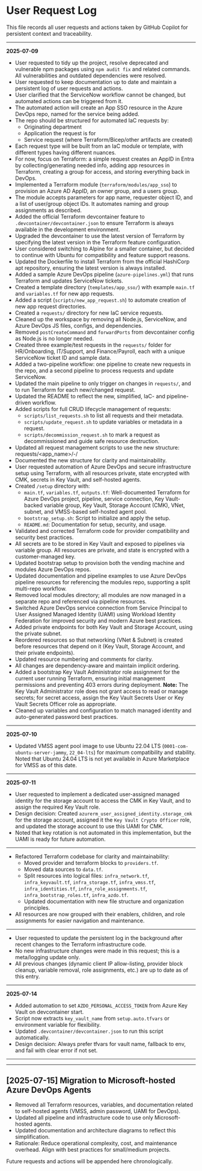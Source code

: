 
# User Request Log

This file records all user requests and actions taken by GitHub Copilot for persistent context and traceability.

---

**2025-07-09**
- User requested to tidy up the project, resolve deprecated and vulnerable npm packages using `npm audit fix` and related commands. All vulnerabilities and outdated dependencies were resolved.
- User requested to keep documentation up to date and maintain a persistent log of user requests and actions.
- User clarified that the ServiceNow workflow cannot be changed, but automated actions can be triggered from it.
- The automated action will create an App SSO resource in the Azure DevOps repo, named for the service being added.
- The repo should be structured for automated IaC requests by:
  - Originating department
  - Application the request is for
  - Service request (where Terraform/Bicep/other artifacts are created)
- Each request type will be built from an IaC module or template, with different types having different nuances.
- For now, focus on Terraform: a simple request creates an AppID in Entra by collecting/generating needed info, adding app resources in Terraform, creating a group for access, and storing everything back in DevOps.
- Implemented a Terraform module (`terraform/modules/app_sso`) to provision an Azure AD AppID, an owner group, and a users group.
- The module accepts parameters for app name, requester object ID, and a list of user/group object IDs. It automates naming and group assignments as described.
- Added the official Terraform devcontainer feature to `.devcontainer/devcontainer.json` to ensure Terraform is always available in the development environment.
- Upgraded the devcontainer to use the latest version of Terraform by specifying the latest version in the Terraform feature configuration.
- User considered switching to Alpine for a smaller container, but decided to continue with Ubuntu for compatibility and feature support reasons.
- Updated the Dockerfile to install Terraform from the official HashiCorp apt repository, ensuring the latest version is always installed.
- Added a sample Azure DevOps pipeline (`azure-pipelines.yml`) that runs Terraform and updates ServiceNow tickets.
- Created a template directory (`templates/app_sso/`) with example `main.tf` and `variables.tf` for new app requests.
- Added a script (`scripts/new_app_request.sh`) to automate creation of new app request directories.
- Created a `requests/` directory for new IaC service requests.
- Cleaned up the workspace by removing all Node.js, ServiceNow, and Azure DevOps JS files, configs, and dependencies.
- Removed `postCreateCommand` and `forwardPorts` from devcontainer config as Node.js is no longer needed.
- Created three example/test requests in the `requests/` folder for HR/Onboarding, IT/Support, and Finance/Payroll, each with a unique ServiceNow ticket ID and sample data.
- Added a two-pipeline workflow: one pipeline to create new requests in the repo, and a second pipeline to process requests and update ServiceNow.
- Updated the main pipeline to only trigger on changes in `requests/`, and to run Terraform for each new/changed request.
- Updated the README to reflect the new, simplified, IaC- and pipeline-driven workflow.
- Added scripts for full CRUD lifecycle management of requests:
  - `scripts/list_requests.sh` to list all requests and their metadata.
  - `scripts/update_request.sh` to update variables or metadata in a request.
  - `scripts/decommission_request.sh` to mark a request as decommissioned and guide safe resource destruction.
- Updated all request management scripts to use the new structure: requests/<app_name>/<ticket>-<action>/
- Documented the new structure for clarity and maintainability.
- User requested automation of Azure DevOps and secure infrastructure setup using Terraform, with all resources private, state encrypted with CMK, secrets in Key Vault, and self-hosted agents.
- Created `/setup` directory with:
  - `main.tf`, `variables.tf`, `outputs.tf`: Well-documented Terraform for Azure DevOps project, pipeline, service connection, Key Vault-backed variable group, Key Vault, Storage Account (CMK), VNet, subnet, and VMSS-based self-hosted agent pool.
  - `bootstrap_setup.sh`: Script to initialize and apply the setup.
  - `README.md`: Documentation for setup, security, and usage.
- Validated and corrected Terraform code for provider compatibility and security best practices.
- All secrets are to be stored in Key Vault and exposed to pipelines via variable group. All resources are private, and state is encrypted with a customer-managed key.
- Updated bootstrap setup to provision both the vending machine and modules Azure DevOps repos.
- Updated documentation and pipeline examples to use Azure DevOps pipeline resources for referencing the modules repo, supporting a split multi-repo workflow.
- Removed local modules directory; all modules are now managed in a separate repo and referenced via pipeline resources.
- Switched Azure DevOps service connection from Service Principal to User Assigned Managed Identity (UAMI) using Workload Identity Federation for improved security and modern Azure best practices.
- Added private endpoints for both Key Vault and Storage Account, using the private subnet.
- Reordered resources so that networking (VNet & Subnet) is created before resources that depend on it (Key Vault, Storage Account, and their private endpoints).
- Updated resource numbering and comments for clarity.
- All changes are dependency-aware and maintain implicit ordering.
- Added a bootstrap Key Vault Administrator role assignment for the current user running Terraform, ensuring initial management permissions and preventing 403 errors during deployment. **Note:** The Key Vault Administrator role does not grant access to read or manage secrets; for secret access, assign the Key Vault Secrets User or Key Vault Secrets Officer role as appropriate.
- Cleaned up variables and configuration to match managed identity and auto-generated password best practices.

---

**2025-07-10**
- Updated VMSS agent pool image to use Ubuntu 22.04 LTS (`0001-com-ubuntu-server-jammy`, `22_04-lts`) for maximum compatibility and stability. Noted that Ubuntu 24.04 LTS is not yet available in Azure Marketplace for VMSS as of this date.

---

**2025-07-11**
- User requested to implement a dedicated user-assigned managed identity for the storage account to access the CMK in Key Vault, and to assign the required Key Vault role.
- Design decision: Created `azurerm_user_assigned_identity.storage_cmk` for the storage account, assigned it the `Key Vault Crypto Officer` role, and updated the storage account to use this UAMI for CMK.
- Noted that key rotation is not automated in this implementation, but the UAMI is ready for future automation.

---

- Refactored Terraform codebase for clarity and maintainability:
  - Moved provider and terraform blocks to `providers.tf`.
  - Moved data sources to `data.tf`.
  - Split resources into logical files: `infra_network.tf`, `infra_keyvault.tf`, `infra_storage.tf`, `infra_vmss.tf`, `infra_identities.tf`, `infra_role_assignments.tf`, `infra_bootstrap_roles.tf`, `infra_azdo.tf`.
  - Updated documentation with new file structure and organization principles.
- All resources are now grouped with their enablers, children, and role assignments for easier navigation and maintenance.

---

- User requested to update the persistent log in the background after recent changes to the Terraform infrastructure code.
- No new infrastructure changes were made in this request; this is a meta/logging update only.
- All previous changes (dynamic client IP allow-listing, provider block cleanup, variable removal, role assignments, etc.) are up to date as of this entry.

---

**2025-07-14**
- Added automation to set `AZDO_PERSONAL_ACCESS_TOKEN` from Azure Key Vault on devcontainer start.
- Script now extracts `key_vault_name` from `setup.auto.tfvars` or environment variable for flexibility.
- Updated `.devcontainer/devcontainer.json` to run this script automatically.
- Design decision: Always prefer tfvars for vault name, fallback to env, and fail with clear error if not set.

---


---

## [2025-07-15] Migration to Microsoft-hosted Azure DevOps Agents

- Removed all Terraform resources, variables, and documentation related to self-hosted agents (VMSS, admin password, UAMI for DevOps).
- Updated all pipeline and infrastructure code to use only Microsoft-hosted agents.
- Updated documentation and architecture diagrams to reflect this simplification.
- Rationale: Reduce operational complexity, cost, and maintenance overhead. Align with best practices for small/medium projects.

Future requests and actions will be appended here chronologically.
